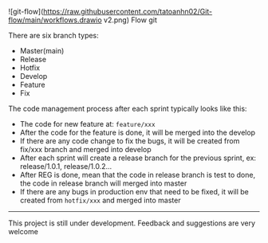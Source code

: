 ![git-flow](https://raw.githubusercontent.com/tatoanhn02/Git-flow/main/workflows.drawio v2.png)
Flow git

There are six branch types:

- Master(main)
- Release
- Hotfix
- Develop
- Feature
- Fix

The code management process after each sprint typically looks like this:

- The code for new feature at: `feature/xxx`
- After the code for the feature is done, it will be merged into the develop
- If there are any code change to fix the bugs, it will be created from fix/xxx branch and merged into develop
- After each sprint will create a release branch for the previous sprint, ex: release/1.0.1, release/1.0.2...
- After REG is done, mean that the code in release branch is test to done, the code in release branch will merged into master
- If there are any bugs in production env that need to be fixed, it will be created from `hotfix/xxx` and merged into master

---

This project is still under development. Feedback and suggestions are very welcome
